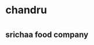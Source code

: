 <html>
  <head>
    <title> food company </title>
  </head>
  <body>
    <h1> chandru <h1>
      <h2> srichaa food company <h2>
        </body>
        </html>
